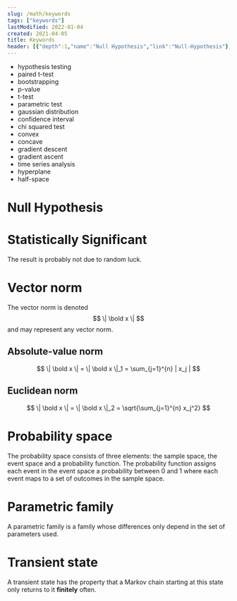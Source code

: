 ```yaml
---
slug: /math/keywords
tags: ["keywords"]
lastModified: 2022-01-04
created: 2021-04-05
title: Keywords
header: [{"depth":1,"name":"Null Hypothesis","link":"Null-Hypothesis"},{"depth":1,"name":"Statistically Significant","link":"Statistically-Significant"},{"depth":1,"name":"Vector norm","link":"Vector-norm"},{"depth":2,"name":"Absolute-value norm","link":"Absolute-value-norm"},{"depth":2,"name":"Euclidean norm","link":"Euclidean-norm"},{"depth":1,"name":"Probability space","link":"Probability-space"},{"depth":1,"name":"Parametric family","link":"Parametric-family"},{"depth":1,"name":"Transient state","link":"Transient-state"}]
---
```


- hypothesis testing
- paired t-test
- bootstrapping
- p-value
- t-test
- parametric test
- gaussian distribution
- confidence interval
- chi squared test
- convex
- concave
- gradient descent
- gradient ascent
- time series analysis
- hyperplane
- half-space

# Null Hypothesis

# Statistically Significant
The result is probably not due to random luck.

# Vector norm
The vector norm is denoted
$$
\| \bold x \|
$$
and may represent any vector norm.

## Absolute-value norm
$$
\| \bold x \| = \| \bold x \|_1 = \sum_{j=1}^{n} | x_j |
$$

## Euclidean norm
$$
\| \bold x \| = \| \bold x \|_2 = \sqrt{\sum_{j=1}^{n} x_j^2}
$$


# Probability space
The probability space consists of three elements: the sample space, the event space and a probability function. The probability function assigns each event in the event space a probability between 0 and 1 where each event maps to a set of outcomes in the sample space.

# Parametric family
A parametric family is a family whose differences only depend in the set of parameters used.

# Transient state
A transient state has the property that a Markov chain starting at this state only returns to it **finitely** often.